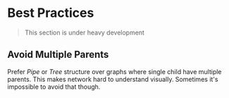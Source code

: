 # Best Practices

> This section is under heavy development

## Avoid Multiple Parents

Prefer _Pipe_ or _Tree_ structure over graphs where single child have multiple parents. This makes network hard to understand visually. Sometimes it's impossible to avoid that though.
